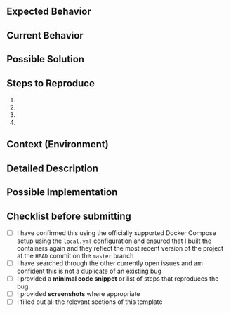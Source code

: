 <!--- Provide a general summary of the issue in the Title above -->

## Expected Behavior
<!--- Tell us what should happen -->

## Current Behavior
<!--- Tell us what happens instead of the expected behavior -->

## Possible Solution
<!--- Not obligatory, but suggest a fix/reason for the bug, -->

## Steps to Reproduce
<!--- Provide a link to a live example, or an unambiguous set of steps to -->
<!--- reproduce this bug. Include code to reproduce, if relevant -->
1.
2.
3.
4.

## Context (Environment)
<!--- How has this issue affected you? What are you trying to accomplish? -->
<!--- Providing context helps us come up with a solution that is most useful in the real world -->

## Detailed Description
<!--- Provide a detailed description of the change or addition you are proposing -->

## Possible Implementation
<!--- Not obligatory, but suggest an idea for implementing addition or change -->

## Checklist before submitting
- [ ] I have confirmed this using the officially supported Docker Compose setup using the `local.yml` configuration and ensured that I built the containers again and they reflect the most recent version of the project at the `HEAD` commit on the `master` branch 
- [ ] I have searched through the other currently open issues and am confident this is not a duplicate of an existing bug
- [ ] I provided a **minimal code snippet** or list of steps that reproduces the bug.
- [ ] I provided **screenshots** where appropriate
- [ ] I filled out all the relevant sections of this template
